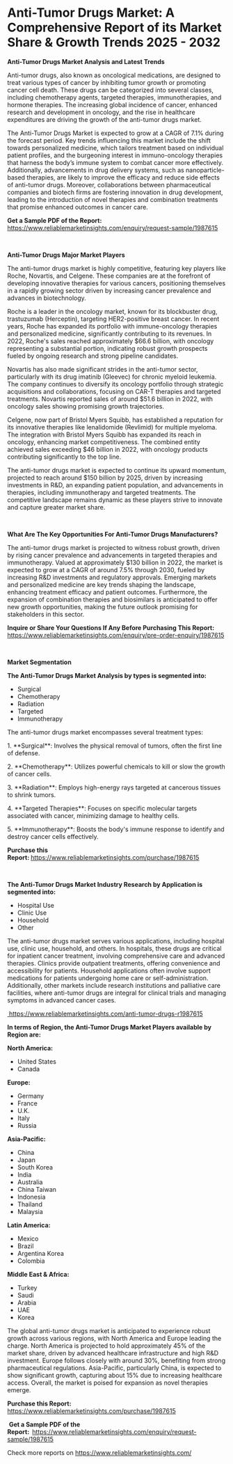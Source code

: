<p><h1>Anti-Tumor Drugs Market: A Comprehensive Report of its Market Share & Growth Trends 2025 - 2032</h1></p><p><strong>Anti-Tumor Drugs Market Analysis and Latest Trends</strong></p>
<p><p>Anti-tumor drugs, also known as oncological medications, are designed to treat various types of cancer by inhibiting tumor growth or promoting cancer cell death. These drugs can be categorized into several classes, including chemotherapy agents, targeted therapies, immunotherapies, and hormone therapies. The increasing global incidence of cancer, enhanced research and development in oncology, and the rise in healthcare expenditures are driving the growth of the anti-tumor drugs market.</p><p>The Anti-Tumor Drugs Market is expected to grow at a CAGR of 7.1% during the forecast period. Key trends influencing this market include the shift towards personalized medicine, which tailors treatment based on individual patient profiles, and the burgeoning interest in immuno-oncology therapies that harness the body’s immune system to combat cancer more effectively. Additionally, advancements in drug delivery systems, such as nanoparticle-based therapies, are likely to improve the efficacy and reduce side effects of anti-tumor drugs. Moreover, collaborations between pharmaceutical companies and biotech firms are fostering innovation in drug development, leading to the introduction of novel therapies and combination treatments that promise enhanced outcomes in cancer care.</p></p>
<p><strong>Get a Sample PDF of the Report:&nbsp;</strong> <a href="https://www.reliablemarketinsights.com/enquiry/request-sample/1987615?utm_campaign=2564&utm_medium=2&utm_source=Github&utm_content=ia&utm_term=09032025&utm_id=anti-tumor-drugs">https://www.reliablemarketinsights.com/enquiry/request-sample/1987615</a></p>
<p>&nbsp;</p>
<p><strong>Anti-Tumor Drugs Major Market Players</strong></p>
<p><p>The anti-tumor drugs market is highly competitive, featuring key players like Roche, Novartis, and Celgene. These companies are at the forefront of developing innovative therapies for various cancers, positioning themselves in a rapidly growing sector driven by increasing cancer prevalence and advances in biotechnology.</p><p>Roche is a leader in the oncology market, known for its blockbuster drug, trastuzumab (Herceptin), targeting HER2-positive breast cancer. In recent years, Roche has expanded its portfolio with immune-oncology therapies and personalized medicine, significantly contributing to its revenues. In 2022, Roche's sales reached approximately $66.6 billion, with oncology representing a substantial portion, indicating robust growth prospects fueled by ongoing research and strong pipeline candidates.</p><p>Novartis has also made significant strides in the anti-tumor sector, particularly with its drug imatinib (Gleevec) for chronic myeloid leukemia. The company continues to diversify its oncology portfolio through strategic acquisitions and collaborations, focusing on CAR-T therapies and targeted treatments. Novartis reported sales of around $51.6 billion in 2022, with oncology sales showing promising growth trajectories.</p><p>Celgene, now part of Bristol Myers Squibb, has established a reputation for its innovative therapies like lenalidomide (Revlimid) for multiple myeloma. The integration with Bristol Myers Squibb has expanded its reach in oncology, enhancing market competitiveness. The combined entity achieved sales exceeding $46 billion in 2022, with oncology products contributing significantly to the top line.</p><p>The anti-tumor drugs market is expected to continue its upward momentum, projected to reach around $150 billion by 2025, driven by increasing investments in R&D, an expanding patient population, and advancements in therapies, including immunotherapy and targeted treatments. The competitive landscape remains dynamic as these players strive to innovate and capture greater market share.</p></p>
<p>&nbsp;</p>
<p><strong>What Are The Key Opportunities For Anti-Tumor Drugs Manufacturers?</strong></p>
<p><p>The anti-tumor drugs market is projected to witness robust growth, driven by rising cancer prevalence and advancements in targeted therapies and immunotherapy. Valued at approximately $130 billion in 2022, the market is expected to grow at a CAGR of around 7.5% through 2030, fueled by increasing R&D investments and regulatory approvals. Emerging markets and personalized medicine are key trends shaping the landscape, enhancing treatment efficacy and patient outcomes. Furthermore, the expansion of combination therapies and biosimilars is anticipated to offer new growth opportunities, making the future outlook promising for stakeholders in this sector.</p></p>
<p><strong>Inquire or Share Your Questions If Any Before Purchasing This Report:</strong> <a href="https://www.reliablemarketinsights.com/enquiry/pre-order-enquiry/1987615?utm_campaign=2564&utm_medium=2&utm_source=Github&utm_content=ia&utm_term=09032025&utm_id=anti-tumor-drugs">https://www.reliablemarketinsights.com/enquiry/pre-order-enquiry/1987615</a></p>
<p>&nbsp;</p>
<p><strong>Market Segmentation</strong></p>
<p><strong>The Anti-Tumor Drugs Market Analysis by types is segmented into:</strong></p>
<p><ul><li>Surgical</li><li>Chemotherapy</li><li>Radiation</li><li>Targeted</li><li>Immunotherapy</li></ul></p>
<p><p>The anti-tumor drugs market encompasses several treatment types: </p><p>1. **Surgical**: Involves the physical removal of tumors, often the first line of defense.  </p><p>2. **Chemotherapy**: Utilizes powerful chemicals to kill or slow the growth of cancer cells.  </p><p>3. **Radiation**: Employs high-energy rays targeted at cancerous tissues to shrink tumors.  </p><p>4. **Targeted Therapies**: Focuses on specific molecular targets associated with cancer, minimizing damage to healthy cells.  </p><p>5. **Immunotherapy**: Boosts the body's immune response to identify and destroy cancer cells effectively.</p></p>
<p><strong>Purchase this Report:&nbsp;</strong><a href="https://www.reliablemarketinsights.com/purchase/1987615?utm_campaign=2564&utm_medium=2&utm_source=Github&utm_content=ia&utm_term=09032025&utm_id=anti-tumor-drugs">https://www.reliablemarketinsights.com/purchase/1987615</a></p>
<p>&nbsp;</p>
<p><strong>The Anti-Tumor Drugs Market Industry Research by Application is segmented into:</strong></p>
<p><ul><li>Hospital Use</li><li>Clinic Use</li><li>Household</li><li>Other</li></ul></p>
<p><p>The anti-tumor drugs market serves various applications, including hospital use, clinic use, household, and others. In hospitals, these drugs are critical for inpatient cancer treatment, involving comprehensive care and advanced therapies. Clinics provide outpatient treatments, offering convenience and accessibility for patients. Household applications often involve support medications for patients undergoing home care or self-administration. Additionally, other markets include research institutions and palliative care facilities, where anti-tumor drugs are integral for clinical trials and managing symptoms in advanced cancer cases.</p></p>
<p><a href="https://www.reliablemarketinsights.com/anti-tumor-drugs-r1987615?utm_campaign=2564&utm_medium=2&utm_source=Github&utm_content=ia&utm_term=09032025&utm_id=anti-tumor-drugs">&nbsp;https://www.reliablemarketinsights.com/anti-tumor-drugs-r1987615</a></p>
<p><strong>In terms of Region, the Anti-Tumor Drugs Market Players available by Region are:</strong></p>
<p>
    <p> <strong> North America: </strong>
        <ul>
            <li>United States</li>
            <li>Canada</li>
        </ul>
        </p> 
    <p> <strong> Europe: </strong>
        <ul>
            <li>Germany</li>
            <li>France</li>
            <li>U.K.</li>
            <li>Italy</li>
            <li>Russia</li>
        </ul>
        </p> 
    <p> <strong> Asia-Pacific: </strong>
        <ul>
            <li>China</li>
            <li>Japan</li>
            <li>South Korea</li>
            <li>India</li>
            <li>Australia</li>
            <li>China Taiwan</li>
            <li>Indonesia</li>
            <li>Thailand</li>
            <li>Malaysia</li>
        </ul>
        </p> 
    <p> <strong> Latin America: </strong>
        <ul>
            <li>Mexico</li>
            <li>Brazil</li>
            <li>Argentina Korea</li>
            <li>Colombia</li>
        </ul>
        </p> 
    <p> <strong> Middle East & Africa: </strong>
        <ul>
            <li>Turkey</li>
            <li>Saudi</li>
            <li>Arabia</li>
            <li>UAE</li>
            <li>Korea</li>
        </ul>
    </p>
    </p>
<p><p>The global anti-tumor drugs market is anticipated to experience robust growth across various regions, with North America and Europe leading the charge. North America is projected to hold approximately 45% of the market share, driven by advanced healthcare infrastructure and high R&D investment. Europe follows closely with around 30%, benefiting from strong pharmaceutical regulations. Asia-Pacific, particularly China, is expected to show significant growth, capturing about 15% due to increasing healthcare access. Overall, the market is poised for expansion as novel therapies emerge.</p></p>
<p><strong>Purchase this Report: </strong><a href="https://www.reliablemarketinsights.com/purchase/1987615?utm_campaign=2564&utm_medium=2&utm_source=Github&utm_content=ia&utm_term=09032025&utm_id=anti-tumor-drugs">https://www.reliablemarketinsights.com/purchase/1987615</a></p>
<p>&nbsp;<strong>Get a Sample PDF of the Report:&nbsp;&nbsp;</strong><a href="https://www.reliablemarketinsights.com/enquiry/request-sample/1987615?utm_campaign=2564&utm_medium=2&utm_source=Github&utm_content=ia&utm_term=09032025&utm_id=anti-tumor-drugs">https://www.reliablemarketinsights.com/enquiry/request-sample/1987615</a></p>
<p><strong></strong></p>
<p>Check more reports on <a href="https://www.reliablemarketinsights.com/?utm_campaign=2564&utm_medium=2&utm_source=Github&utm_content=ia&utm_term=09032025&utm_id=anti-tumor-drugs">https://www.reliablemarketinsights.com/</a></p>
